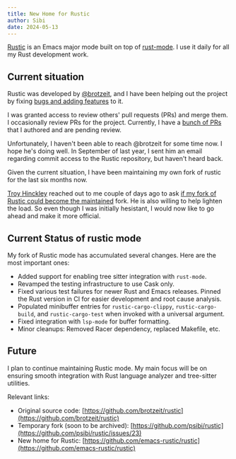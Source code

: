 ```yaml
---
title: New Home for Rustic
author: Sibi
date: 2024-05-13
---
```


[Rustic](https://github.com/emacs-rustic/rustic) is an Emacs major mode built on top of
[rust-mode](https://github.com/rust-lang/rust-mode). I use it daily
for all my Rust development work.

## Current situation

Rustic was developed by [@brotzeit](https://github.com/brotzeit), and I
have been helping out the project by fixing [bugs and adding
features](https://github.com/brotzeit/rustic/commits?author=psibi) to it.

I was granted access to review others' pull requests (PRs)
and merge them. I occasionally review PRs for the project. Currently,
I have a [bunch of
PRs](https://github.com/brotzeit/rustic/pulls/psibi) that I authored
and are pending review.

Unfortunately, I haven't been able to reach @brotzeit for some time
now. I hope he's doing well. In September of last year, I sent him an
email regarding commit access to the Rustic repository, but haven't
heard back.

Given the current situation, I have been maintaining my own fork of
rustic for the last six months now.

[Troy Hinckley](https://github.com/CeleritasCelery) reached out to me
couple of days ago to ask [if my fork of Rustic could become the
maintained](https://github.com/psibi/rustic/issues/23) fork. He is also
willing to help lighten the load. So even though I was initially hesistant,
I would now like to go ahead and make it more official.

## Current Status of rustic mode

My fork of Rustic mode has accumulated several changes. Here are the
most important ones:

- Added support for enabling tree sitter integration with `rust-mode`.
- Revamped the testing infrastructure to use Cask only.
- Fixed various test failures for newer Rust and Emacs
  releases. Pinned the Rust version in CI for easier development and
  root cause analysis.
- Populated minibuffer entries for `rustic-cargo-clippy`,
  `rustic-cargo-build`, and `rustic-cargo-test` when invoked with a
  universal argument.
- Fixed integration with `lsp-mode` for buffer formatting.
- Minor cleanups: Removed Racer dependency, replaced Makefile, etc.

## Future

I plan to continue maintaining Rustic mode. My main focus will be on
ensuring smooth integration with Rust language analyzer and
tree-sitter utilities.

Relevant links:

- Original source code: [https://github.com/brotzeit/rustic](https://github.com/brotzeit/rustic)
- Temporary fork (soon to be archived): [https://github.com/psibi/rustic](https://github.com/psibi/rustic/issues/23)
- New home for Rustic: [https://github.com/emacs-rustic/rustic](https://github.com/emacs-rustic/rustic)
